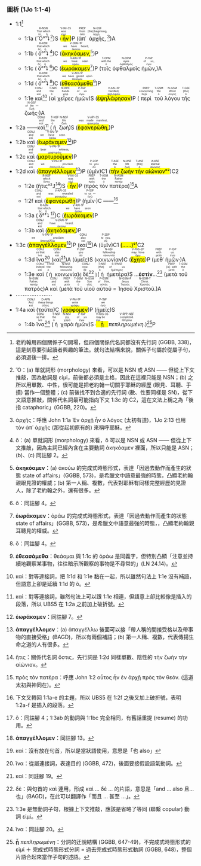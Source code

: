 ### 圖析 (1Jo 1:1-4)

- 1:1[^1]
	- 1:1a (<RUBY><ruby><ruby>Ὃ°¹⮧<rt>ὅς, ἥ</rt></ruby><rt>That which</rt></ruby><rt>R-NSN</rt></RUBY>[^2])S (<RUBY><ruby><ruby><mark class='verb'>ἦν</mark><rt>εἰμί</rt></ruby><rt>was</rt></ruby><rt>V-IAI-3S</rt></RUBY>)P (<RUBY><ruby><ruby>ἀπ᾽<rt>ἀπό</rt></ruby><rt>from</rt></ruby><rt>PREP</rt></RUBY> <RUBY><ruby><ruby>ἀρχῆς,<rt>ἀρχή</rt></ruby><rt>[the] beginning,</rt></ruby><rt>N-GSF</rt></RUBY>[^3])A 
	- 1:1b (<RUBY><ruby><ruby>ὃ°¹⮧<rt>ὅς, ἥ</rt></ruby><rt>that which</rt></ruby><rt>R-ASN</rt></RUBY>[^4])C (<RUBY><ruby><ruby><mark class='verb'>ἀκηκόαμεν,</mark><rt>ἀκούω</rt></ruby><rt>we have heard,</rt></ruby><rt>V-2RAI-1P</rt></RUBY>[^5])P 
	- 1:1c (<RUBY><ruby><ruby>ὃ°¹⮧<rt>ὅς, ἥ</rt></ruby><rt>that which</rt></ruby><rt>R-ASN</rt></RUBY>[^6])C (<RUBY><ruby><ruby><mark class='verb'>ἑωράκαμεν</mark><rt>ὁράω</rt></ruby><rt>we have seen</rt></ruby><rt>V-RAI-1P</rt></RUBY>[^7])P (<RUBY><ruby><ruby>τοῖς<rt>ὁ</rt></ruby><rt>with the</rt></ruby><rt>T-DPM</rt></RUBY> <RUBY><ruby><ruby>ὀφθαλμοῖς<rt>ὀφθαλμός</rt></ruby><rt>eyes</rt></ruby><rt>N-DPM</rt></RUBY> <RUBY><ruby><ruby>ἡμῶν,<rt>ἐγώ</rt></ruby><rt>of us,</rt></ruby><rt>P-1GP</rt></RUBY>)A 
	- 1:1d (<RUBY><ruby><ruby>ὃ°¹⮧<rt>ὅς, ἥ</rt></ruby><rt>that which</rt></ruby><rt>R-ASN</rt></RUBY>[^8])C (<RUBY><ruby><ruby><mark class='verb'>ἐθεασάμεθα</mark><rt>θεάομαι</rt></ruby><rt>we have gazed upon</rt></ruby><rt>V-ADI-1P</rt></RUBY>[^9])P 
	- 1:1e <RUBY><ruby><ruby>καὶ<rt>καί</rt></ruby><rt>and</rt></ruby><rt>CONJ</rt></RUBY>[^10] (<RUBY><ruby><ruby>αἱ<rt>ὁ</rt></ruby><rt>the</rt></ruby><rt>T-NPF</rt></RUBY> <RUBY><ruby><ruby>χεῖρες<rt>χείρ</rt></ruby><rt>hands</rt></ruby><rt>N-NPF</rt></RUBY> <RUBY><ruby><ruby>ἡμῶν<rt>ἐγώ</rt></ruby><rt>of us</rt></ruby><rt>P-1GP</rt></RUBY>)S (<RUBY><ruby><ruby><mark class='verb'>ἐψηλάφησαν</mark><rt>ψηλαφάω</rt></ruby><rt>handled,</rt></ruby><rt>V-AAI-3P</rt></RUBY>)P (<RUBY><ruby><ruby>περὶ<rt>περί</rt></ruby><rt>concerning</rt></ruby><rt>PREP</rt></RUBY> <RUBY><ruby><ruby>τοῦ<rt>ὁ</rt></ruby><rt>the</rt></ruby><rt>T-GSM</rt></RUBY> <RUBY><ruby><ruby>λόγου<rt>λόγος</rt></ruby><rt>Word</rt></ruby><rt>N-GSM</rt></RUBY> <RUBY><ruby><ruby>τῆς<rt>ὁ</rt></ruby><rt>[the]</rt></ruby><rt>T-GSF</rt></RUBY> <RUBY><ruby><ruby>ζωῆς·<rt>ζωή</rt></ruby><rt>of life —</rt></ruby><rt>N-GSF</rt></RUBY>)A 
- 1:2a ——<RUBY><ruby><ruby>καὶ<rt>καί</rt></ruby><rt>and</rt></ruby><rt>CONJ</rt></RUBY>[^11] (<RUBY><ruby><ruby>ἡ<rt>ὁ</rt></ruby><rt>the</rt></ruby><rt>T-NSF</rt></RUBY> <RUBY><ruby><ruby>ζωὴ<rt>ζωή</rt></ruby><rt>life</rt></ruby><rt>N-NSF</rt></RUBY>)S (<RUBY><ruby><ruby><mark class='verb'>ἐφανερώθη,</mark><rt>φανερόω</rt></ruby><rt>was made manifest,</rt></ruby><rt>V-API-3S</rt></RUBY>)P 
- 1:2b <RUBY><ruby><ruby>καὶ<rt>καί</rt></ruby><rt>and</rt></ruby><rt>CONJ</rt></RUBY> (<RUBY><ruby><ruby><mark class='verb'>ἑωράκαμεν</mark><rt>ὁράω</rt></ruby><rt>we have seen</rt></ruby><rt>V-RAI-1P</rt></RUBY>[^12])P 
- 1:2c <RUBY><ruby><ruby>καὶ<rt>καί</rt></ruby><rt>and</rt></ruby><rt>CONJ</rt></RUBY> (<RUBY><ruby><ruby><mark class='verb'>μαρτυροῦμεν</mark><rt>μαρτυρέω</rt></ruby><rt>bear witness,</rt></ruby><rt>V-PAI-1P</rt></RUBY>)P 
- 1:2d <RUBY><ruby><ruby>καὶ<rt>καί</rt></ruby><rt>and</rt></ruby><rt>CONJ</rt></RUBY> (<RUBY><ruby><ruby><mark class='verb'>ἀπαγγέλλομεν</mark><rt>ἀπαγγέλλω</rt></ruby><rt>we proclaim</rt></ruby><rt>V-PAI-1P</rt></RUBY>[^13])P (<RUBY><ruby><ruby>ὑμῖν<rt>σύ</rt></ruby><rt>to you</rt></ruby><rt>P-2DP</rt></RUBY>)C1 (<mark><RUBY><ruby><ruby>τὴν<rt>ὁ</rt></ruby><rt>the</rt></ruby><rt>T-ASF</rt></RUBY> <RUBY><ruby><ruby>ζωὴν<rt>ζωή</rt></ruby><rt>life</rt></ruby><rt>N-ASF</rt></RUBY> <RUBY><ruby><ruby>τὴν<rt>ὁ</rt></ruby><rt>[the]</rt></ruby><rt>T-ASF</rt></RUBY> <RUBY><ruby><ruby>αἰώνιον<rt>αἰώνιος</rt></ruby><rt>eternal</rt></ruby><rt>A-ASF</rt></RUBY>°²</mark>)C2
	- 1:2e (<RUBY><ruby><ruby>ἥτις°²⮥<rt>ὅστις</rt></ruby><rt>which</rt></ruby><rt>R-NSF</rt></RUBY>[^14])S (<RUBY><ruby><ruby><mark class='verb'>ἦν</mark><rt>εἰμί</rt></ruby><rt>was</rt></ruby><rt>V-IAI-3S</rt></RUBY>)P (<RUBY><ruby><ruby>πρὸς<rt>πρός</rt></ruby><rt>with</rt></ruby><rt>PREP</rt></RUBY> <RUBY><ruby><ruby>τὸν<rt>ὁ</rt></ruby><rt>the</rt></ruby><rt>T-ASM</rt></RUBY> <RUBY><ruby><ruby>πατέρα<rt>πατήρ</rt></ruby><rt>Father</rt></ruby><rt>N-ASM</rt></RUBY>)[^15]A 
	- 1:2f <RUBY><ruby><ruby>καὶ<rt>καί</rt></ruby><rt>and</rt></ruby><rt>CONJ</rt></RUBY> (<RUBY><ruby><ruby><mark class='verb'>ἐφανερώθη</mark><rt>φανερόω</rt></ruby><rt>was revealed</rt></ruby><rt>V-API-3S</rt></RUBY>)P (<RUBY><ruby><ruby>ἡμῖν·<rt>ἐγώ</rt></ruby><rt>to us —</rt></ruby><rt>P-1DP</rt></RUBY>)C ——[^16]
	- 1:3a (<RUBY><ruby><ruby>ὃ°¹⮧<rt>ὅς, ἥ</rt></ruby><rt>that which</rt></ruby><rt>R-ASN</rt></RUBY>[^17])C (<RUBY><ruby><ruby><mark class='verb'>ἑωράκαμεν</mark><rt>ὁράω</rt></ruby><rt>we have seen</rt></ruby><rt>V-RAI-1P</rt></RUBY>)P 
	- 1:3b <RUBY><ruby><ruby>καὶ<rt>καί</rt></ruby><rt>and</rt></ruby><rt>CONJ</rt></RUBY> (<RUBY><ruby><ruby><mark class='verb'>ἀκηκόαμεν,</mark><rt>ἀκούω</rt></ruby><rt>have heard,</rt></ruby><rt>V-2RAI-1P</rt></RUBY>)P 
- 1:3c (<RUBY><ruby><ruby><mark class='verb'>ἀπαγγέλλομεν</mark><rt>ἀπαγγέλλω</rt></ruby><rt>we proclaim</rt></ruby><rt>V-PAI-1P</rt></RUBY>[^18])P (<RUBY><ruby><ruby>καὶ<rt>καί</rt></ruby><rt>also</rt></ruby><rt>CONJ</rt></RUBY>[^19])A (<RUBY><ruby><ruby>ὑμῖν<rt>σύ</rt></ruby><rt>to you,</rt></ruby><rt>P-2DP</rt></RUBY>)C1 <mark>(......)°¹</mark>C2
	- 1:3d <RUBY><ruby><ruby>ἵνα<rt>ἵνα</rt></ruby><rt>so that</rt></ruby><rt>CONJ</rt></RUBY>[^20] (<RUBY><ruby><ruby>καὶ<rt>καί</rt></ruby><rt>also</rt></ruby><rt>CONJ</rt></RUBY>[^21])A (<RUBY><ruby><ruby>ὑμεῖς<rt>σύ</rt></ruby><rt>you</rt></ruby><rt>P-2NP</rt></RUBY>)S (<RUBY><ruby><ruby>κοινωνίαν<rt>κοινωνία</rt></ruby><rt>fellowship</rt></ruby><rt>N-ASF</rt></RUBY>)C (<RUBY><ruby><ruby><mark class='verb'>ἔχητε</mark><rt>ἔχω</rt></ruby><rt>may have</rt></ruby><rt>V-PAS-2P</rt></RUBY>)P (<RUBY><ruby><ruby>μεθ᾽<rt>μετά</rt></ruby><rt>with</rt></ruby><rt>PREP</rt></RUBY> <RUBY><ruby><ruby>ἡμῶν·<rt>ἐγώ</rt></ruby><rt>us.</rt></ruby><rt>P-1GP</rt></RUBY>)A 
	- 1:3e <RUBY><ruby><ruby>καὶ<rt>καί</rt></ruby><rt>Indeed</rt></ruby><rt>CONJ</rt></RUBY> (<RUBY><ruby><ruby>ἡ<rt>ὁ</rt></ruby><rt>the</rt></ruby><rt>T-NSF</rt></RUBY> <RUBY><ruby><ruby>κοινωνία<rt>κοινωνία</rt></ruby><rt>fellowship</rt></ruby><rt>N-NSF</rt></RUBY>)⦇ <RUBY><ruby><ruby>δὲ<rt>δέ</rt></ruby><rt>now</rt></ruby><rt>CONJ</rt></RUBY>[^22] ⦈(<RUBY><ruby><ruby>ἡ<rt>ὁ</rt></ruby><rt>[the]</rt></ruby><rt>T-NSF</rt></RUBY> <RUBY><ruby><ruby>ἡμετέρα<rt>ἡμέτερος</rt></ruby><rt>of us</rt></ruby><rt>S-1PNSF</rt></RUBY>)S ...**ἐστίν**...[^23] (<RUBY><ruby><ruby>μετὰ<rt>μετά</rt></ruby><rt>[is] with</rt></ruby><rt>PREP</rt></RUBY> <RUBY><ruby><ruby>τοῦ<rt>ὁ</rt></ruby><rt>the</rt></ruby><rt>T-GSM</rt></RUBY> <RUBY><ruby><ruby>πατρὸς<rt>πατήρ</rt></ruby><rt>Father,</rt></ruby><rt>N-GSM</rt></RUBY>)A <RUBY><ruby><ruby>καὶ<rt>καί</rt></ruby><rt>and</rt></ruby><rt>CONJ</rt></RUBY> (<RUBY><ruby><ruby>μετὰ<rt>μετά</rt></ruby><rt>with</rt></ruby><rt>PREP</rt></RUBY> <RUBY><ruby><ruby>τοῦ<rt>ὁ</rt></ruby><rt>the</rt></ruby><rt>T-GSM</rt></RUBY> <RUBY><ruby><ruby>υἱοῦ<rt>υἱός</rt></ruby><rt>Son</rt></ruby><rt>N-GSM</rt></RUBY> <RUBY><ruby><ruby>αὐτοῦ<rt>αὐτός</rt></ruby><rt>of Him,</rt></ruby><rt>P-GSM</rt></RUBY> = <RUBY><ruby><ruby>Ἰησοῦ<rt>Ἰησοῦς</rt></ruby><rt>Jesus</rt></ruby><rt>N-GSM-P</rt></RUBY> <RUBY><ruby><ruby>Χριστοῦ.<rt>Χριστός</rt></ruby><rt>Christ.</rt></ruby><rt>N-GSM-T</rt></RUBY>)A
- ⋯⋯⋯⋯⋯⋯⋯
- 1:4a <RUBY><ruby><ruby>καὶ<rt>καί</rt></ruby><rt>And</rt></ruby><rt>CONJ</rt></RUBY> (<RUBY><ruby><ruby>ταῦτα<rt>οὗτος</rt></ruby><rt>these things</rt></ruby><rt>D-APN</rt></RUBY>)C (<RUBY><ruby><ruby><mark class='verb'>γράφομεν</mark><rt>γράφω</rt></ruby><rt>write</rt></ruby><rt>V-PAI-1P</rt></RUBY>)P (<RUBY><ruby><ruby>ἡμεῖς<rt>ἐγώ</rt></ruby><rt>we</rt></ruby><rt>P-1NP</rt></RUBY>)S 
	- 1:4b <RUBY><ruby><ruby>ἵνα<rt>ἵνα</rt></ruby><rt>so that</rt></ruby><rt>CONJ</rt></RUBY>[^24] (<RUBY><ruby><ruby>ἡ<rt>ὁ</rt></ruby><rt>the</rt></ruby><rt>T-NSF</rt></RUBY> <RUBY><ruby><ruby>χαρὰ<rt>χαρά</rt></ruby><rt>joy</rt></ruby><rt>N-NSF</rt></RUBY> <RUBY><ruby><ruby>ἡμῶν<rt>ἐγώ</rt></ruby><rt>of us</rt></ruby><rt>P-1GP</rt></RUBY>)S (<RUBY><ruby><ruby><mark class='verb'>ᾖ</mark><rt>εἰμί</rt></ruby><rt>may be</rt></ruby><rt>V-PAS-3S</rt></RUBY> <RUBY><ruby><ruby><em>πεπληρωμένη.</em><rt>πληρόω</rt></ruby><rt>completed.</rt></ruby><rt>V-RPP-NSF</rt></RUBY>)[^25]P


[^1]: 老約翰用四個關係子句開場，但四個關係代名詞都沒有先行詞 (GGBB, 338)，這是刻意要引起讀者興趣的筆法。就句法結構來說，關係子句屬於從屬子句，必須退後一排。
[^2]: Ὃ：(a) 單就詞形 (morphology) 來看，可以是 NSN 或 ASN —— 但從上下文推敲，因為動詞是 εἰμί，前後都必須是主格，因此在這裡只能是 NSN；(b) 之所以用單數、中性，很可能是把老約翰一切關乎耶穌的經歷 (眼見、耳聽、手摸) 當作一個整體；(c) 前後找不到合適的先行詞 (數、性要同樣是 SN)，從下文語意推敲，關係代名詞最可能指向下文 1:3c 的 C2，這在文法上稱之為「後指 cataphoric」(GGBB, 220)。
[^3]: ἀρχῆς：呼應 John 1:1a Ἐν ἀρχῇ ἦν ὁ λόγος (太初有道)，1Jo 2:13 也用 τὸν ἀπ᾽ ἀρχῆς (那從起初原有的) 來稱呼耶穌。
[^4]: ὃ：(a) 單就詞形 (morphology) 來看，ὃ 可以是 NSN 或 ASN —— 但從上下文推敲，因為主詞已經內含在主要動詞 ἀκηκόαμεν 裡面，所以只能是 ASN；(b)、(c) 同註腳 2。
[^5]: **ἀκηκόαμεν**：(a) ἀκούω 的完成式時態形式，表達「因過去動作而產生的狀態 state of affairs」(GGBB, 573)，是希臘文中語意最強的時態，凸顯老約翰親眼見證的權威；(b) 第一人稱、複數，代表對耶穌有同樣完整經歷的見證人，除了老約翰之外，還有很多。
[^6]: ὃ：同註腳 4。
[^7]: **ἑωράκαμεν**：ὁράω 的完成式時態形式，表達「因過去動作而產生的狀態 state of affairs」(GGBB, 573)，是希臘文中語意最強的時態，，凸顯老約翰親耳聽見的權威。
[^8]: ὃ：同註腳 4。
[^9]: **ἐθεασάμεθα**：θεάομαι 與 1:1c 的 ὁράω 是同義字，但特別凸顯「注意並持續地觀察某事物，往往暗示所觀察的事物是不尋常的」(LN 24.14)。
[^10]: καὶ：對等連接詞，把 1:1d 和 1:1e 黏在一起，所以雖然句法上 1:1e 沒有補語，但語意上卻是延續 1:1d 的 ὃ。
[^11]: καὶ：對等連接詞，雖然句法上可以跟 1:1e 相連，但語意上卻比較像是插入的段落，所以 UBS5 在 1:2a 之前加上破折號。
[^12]: **ἑωράκαμεν**：同註腳 7。
[^13]: **ἀπαγγέλλομεν**：(a) ἀπαγγέλλω 後面可以接「帶人稱的間接受格以及帶事物的直接受格」(BAGD)，所以有兩個補語；(b) 第一人稱、複數，代表傳揚生命之道的人有很多。
[^14]: ἥτις：關係代名詞 ὅστις，先行詞是 1:2d 同樣單數、陰性的 τὴν ζωὴν τὴν αἰώνιον。
[^15]: πρὸς τὸν πατέρα：呼應 John 1:2 οὗτος ἦν ἐν ἀρχῇ πρὸς τὸν θεόν. (這道太初與神同在)。
[^16]: 下文又轉回 1:1a-e 的主題，所以 UBS5 在 1:2f 之後又加上破折號，表明 1:2a-f 是插入的段落。
[^17]: ὃ：同註腳 4；1:3ab 的動詞與 1:1bc 完全相同，有舊話重提 (resume) 的功用。
[^18]: **ἀπαγγέλλομεν**：同註腳 13。
[^19]: καὶ：沒有放在句首，所以是當狀語使用，意思是「也 also」
[^20]: ἵνα：從屬連接詞，表達目的 (GGBB, 472)，後面要接假設語氣動詞。
[^21]: καὶ：同註腳 19。
[^22]: δὲ：與句首的 καὶ 連用，形成 καὶ ... δὲ ... 的片語，意思是「and ... also 且…也」(BAGD)，在此可以翻譯作「而且 ... 甚至 ...」。
[^23]: 1:3e 是無動詞子句，根據上下文推敲，應該是省略了等同 (聯繫 copular) 動詞 εἰμί。
[^24]: ἵνα：同註腳 20。
[^25]: **ᾖ** *πεπληρωμένη*：分詞的迂說結構 (GGBB, 647-49)，不完成式時態形式的 εἰμί ＋ 完成式時態形式分詞 = 過去完成式時態形式動詞 (GGBB, 648)，整個片語合起來當作子句的述語。
